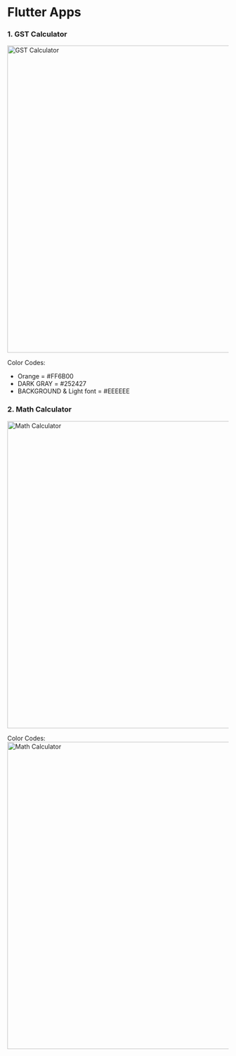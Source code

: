 # Flutter Apps

### 1. GST Calculator

<img src="https://user-images.githubusercontent.com/29592628/205632677-db88a300-e568-42e8-83be-b6b09a424747.png" height="700" alt="GST Calculator">

Color Codes: 
- Orange = #FF6B00
- DARK GRAY = #252427
- BACKGROUND & Light font = #EEEEEE

### 2. Math Calculator

<img src="https://user-images.githubusercontent.com/29592628/205633649-66ed4d68-247a-4007-8365-210e99fee318.png" height="700" alt="Math Calculator">

Color Codes:
<img src="https://user-images.githubusercontent.com/29592628/205633232-4e1bdbc3-d0df-4d55-b99e-b1243e320142.png" height="700" alt="Math Calculator">
